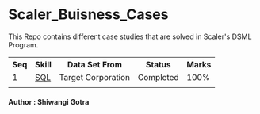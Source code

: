 # Scaler_Buisness_Cases
<html>
<body>
<p>This Repo contains different case studies that are solved in Scaler's DSML Program.</p>
<table>
<tr>
    <th>Seq</th>
    <th>Skill</th>
    <th>Data Set From </th>
    <th>Status</th>
    <th>Marks</th>
</tr>
<tr>
    <td>1</td>
    <td><a href="https://github.com/ShiwangiGotra/Scaler-DSML/tree/main/Scaler_Business_cases" target="_blank">SQL</a></td>
    <td>Target Corporation</td>
    <td>Completed</td>
    <td>100%</td>
</tr>
<tr>
    <td></td>
    <td></td>
    <td></td>
    <td></td>
    <td></td>    
</tr>
</table>
<h4>Author : Shiwangi Gotra </h4>
</body>
</html>
 

